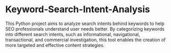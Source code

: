 # Keyword-Search-Intent-Analysis
This Python project aims to analyze search intents behind keywords to help SEO professionals understand user needs better. By categorizing keywords into different search intents, such as informational, navigational, transactional, and commercial investigation, this tool enables the creation of more targeted and effective content strategies.
